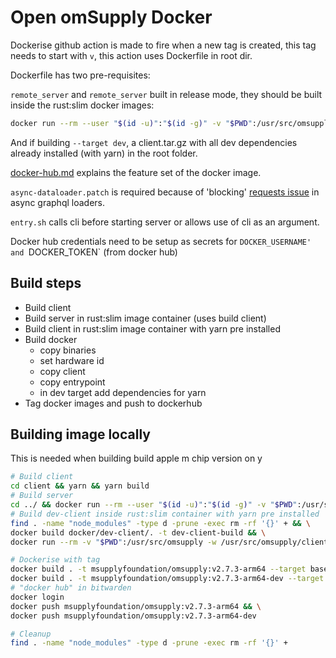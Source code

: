 # Open omSupply Docker

Dockerise github action is made to fire when a new tag is created, this tag needs to start with `v`, this action uses Dockerfile in root dir.

Dockerfile has two pre-requisites:

`remote_server` and `remote_server` built in release mode, they should be built inside the rust:slim docker images: 

```bash
docker run --rm --user "$(id -u)":"$(id -g)" -v "$PWD":/usr/src/omsupply -w /usr/src/omsupply/server rust:slim cargo build --release --bin remote_server --bin remote_server_cli
```

And if building `--target dev`, a client.tar.gz with all dev dependencies already installed (with yarn) in the root folder.

[docker-hub.md](./docker-hub.md) explains the feature set of the docker image.

`async-dataloader.patch` is required because of 'blocking' [requests issue](https://github.com/async-graphql/async-graphql/issues/1716) in async graphql loaders.

`entry.sh` calls cli before starting server or allows use of cli as an argument.

Docker hub credentials need to be setup as secrets for `DOCKER_USERNAME' and `DOCKER_TOKEN` (from docker hub)

## Build steps

* Build client
* Build server in rust:slim image container (uses build client)
* Build client in rust:slim image container with yarn pre installed 
* Build docker
   * copy binaries
   * set hardware id
   * copy client
   * copy entrypoint
   * in dev target add dependencies for yarn
* Tag docker images and push to dockerhub

## Building image locally

This is needed when building build apple m chip version on y

```bash
# Build client
cd client && yarn && yarn build
# Build server 
cd ../ && docker run --rm --user "$(id -u)":"$(id -g)" -v "$PWD":/usr/src/omsupply -w /usr/src/omsupply/server rust:slim cargo build --release --bin remote_server --bin remote_server_cli
# Build dev-client inside rust:slim container with yarn pre installed
find . -name "node_modules" -type d -prune -exec rm -rf '{}' + && \
docker build docker/dev-client/. -t dev-client-build && \
docker run --rm -v "$PWD":/usr/src/omsupply -w /usr/src/omsupply/client dev-client-build yarn install

# Dockerise with tag
docker build . -t msupplyfoundation/omsupply:v2.7.3-arm64 --target base && \
docker build . -t msupplyfoundation/omsupply:v2.7.3-arm64-dev --target dev
# "docker hub" in bitwarden
docker login
docker push msupplyfoundation/omsupply:v2.7.3-arm64 && \
docker push msupplyfoundation/omsupply:v2.7.3-arm64-dev

# Cleanup
find . -name "node_modules" -type d -prune -exec rm -rf '{}' +
```